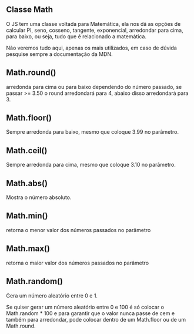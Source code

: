 ## Classe Math

O JS tem uma classe voltada para Matemática, ela nos dá as opções de calcular PI, seno, cosseno, tangente, exponencial, arredondar para cima, para baixo, ou seja, tudo que é relacionado a matemática.

Não veremos tudo aqui, apenas os mais utilizados, em caso de dúvida pesquise sempre a documentação da MDN.

## Math.round()

arredonda para cima ou para baixo dependendo do número passado, se passar >= 3.50 o round arredondará para 4, abaixo disso arredondará para 3.

## Math.floor()

Sempre arredonda para baixo, mesmo que coloque 3.99 no parâmetro.

## Math.ceil()

Sempre arredonda para cima, mesmo que coloque 3.10 no parâmetro.

## Math.abs()

Mostra o número absoluto.

## Math.min()

retorna o menor valor dos números passados no parâmetro

## Math.max()

retorna o maior valor dos números passados no parâmetro

## Math.random()

Gera um número aleatório entre 0 e 1.

Se quiser gerar um número aleatório entre 0 e 100 é só colocar o Math.random \* 100 e para garantir que o valor nunca passe de cem e também para arredondar, pode colocar dentro de um Math.floor ou de um Math.round.
